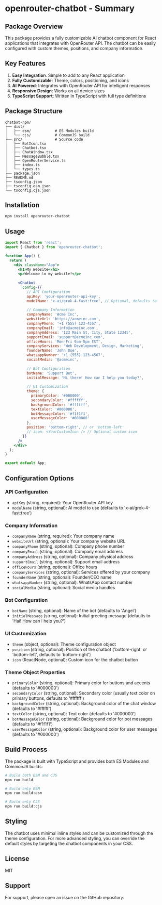 # openrouter-chatbot - Summary

## Package Overview

This package provides a fully customizable AI chatbot component for React applications that integrates with OpenRouter API. The chatbot can be easily configured with custom themes, positions, and company information.

## Key Features

1. **Easy Integration**: Simple to add to any React application
2. **Fully Customizable**: Theme, colors, positioning, and icons
3. **AI Powered**: Integrates with OpenRouter API for intelligent responses
4. **Responsive Design**: Works on all device sizes
5. **TypeScript Support**: Written in TypeScript with full type definitions

## Package Structure

```
chatbot-npm/
├── dist/
│   ├── esm/           # ES Modules build
│   └── cjs/           # CommonJS build
├── src/               # Source code
│   ├── BotIcon.tsx
│   ├── Chatbot.tsx
│   ├── ChatWindow.tsx
│   ├── MessageBubble.tsx
│   ├── OpenRouterService.ts
│   ├── index.ts
│   └── types.ts
├── package.json
├── README.md
├── tsconfig.json
├── tsconfig.esm.json
└── tsconfig.cjs.json
```

## Installation

```bash
npm install openrouter-chatbot
```

## Usage

```jsx
import React from 'react';
import { Chatbot } from 'openrouter-chatbot';

function App() {
  return (
    <div className="App">
      <h1>My Website</h1>
      <p>Welcome to my website!</p>
      
      <Chatbot 
        config={{
          // API Configuration
          apiKey: 'your-openrouter-api-key',
          modelName: 'x-ai/grok-4-fast:free', // Optional, defaults to this model
          
          // Company Information
          companyName: 'Acme Inc',
          websiteUrl: 'https://acmeinc.com',
          companyPhone: '+1 (555) 123-4567',
          companyEmail: 'info@acmeinc.com',
          companyAddress: '123 Main St, City, State 12345',
          supportEmail: 'support@acmeinc.com',
          officeHours: 'Mon-Fri 9am-5pm EST',
          companyServices: 'Web Development, Design, Marketing',
          founderName: 'John Doe',
          whatsappNumber: '+1 (555) 123-4567',
          socialMedia: '@acmeinc',
          
          // Bot Configuration
          botName: 'Support Bot',
          initialMessage: 'Hi there! How can I help you today?',
          
          // UI Customization
          theme: {
            primaryColor: '#000000',
            secondaryColor: '#ffffff',
            backgroundColor: '#ffffff',
            textColor: '#000000',
            botMessageColor: '#f1f1f1',
            userMessageColor: '#000000'
          },
          position: 'bottom-right', // or 'bottom-left'
          // icon: <YourCustomIcon /> // Optional custom icon
        }}
      />
    </div>
  );
}

export default App;
```

## Configuration Options

### API Configuration
- `apiKey` (string, required): Your OpenRouter API key
- `modelName` (string, optional): AI model to use (defaults to 'x-ai/grok-4-fast:free')

### Company Information
- `companyName` (string, required): Your company name
- `websiteUrl` (string, optional): Your company website URL
- `companyPhone` (string, optional): Company phone number
- `companyEmail` (string, optional): Company email address
- `companyAddress` (string, optional): Company physical address
- `supportEmail` (string, optional): Support email address
- `officeHours` (string, optional): Office hours
- `companyServices` (string, optional): Services offered by your company
- `founderName` (string, optional): Founder/CEO name
- `whatsappNumber` (string, optional): WhatsApp contact number
- `socialMedia` (string, optional): Social media handles

### Bot Configuration
- `botName` (string, optional): Name of the bot (defaults to 'Angel')
- `initialMessage` (string, optional): Initial greeting message (defaults to 'Hai! How can I help you?')

### UI Customization
- `theme` (object, optional): Theme configuration object
- `position` (string, optional): Position of the chatbot ('bottom-right' or 'bottom-left', defaults to 'bottom-right')
- `icon` (ReactNode, optional): Custom icon for the chatbot button

### Theme Object Properties
- `primaryColor` (string, optional): Primary color for buttons and accents (defaults to '#000000')
- `secondaryColor` (string, optional): Secondary color (usually text color on primary buttons, defaults to '#ffffff')
- `backgroundColor` (string, optional): Background color of the chat window (defaults to '#ffffff')
- `textColor` (string, optional): Text color (defaults to '#000000')
- `botMessageColor` (string, optional): Background color for bot messages (defaults to '#f1f1f1')
- `userMessageColor` (string, optional): Background color for user messages (defaults to '#000000')

## Build Process

The package is built with TypeScript and provides both ES Modules and CommonJS builds:

```bash
# Build both ESM and CJS
npm run build

# Build only ESM
npm run build:esm

# Build only CJS
npm run build:cjs
```

## Styling

The chatbot uses minimal inline styles and can be customized through the theme configuration. For more advanced styling, you can override the default styles by targeting the chatbot components in your CSS.

## License

MIT

## Support

For support, please open an issue on the GitHub repository.